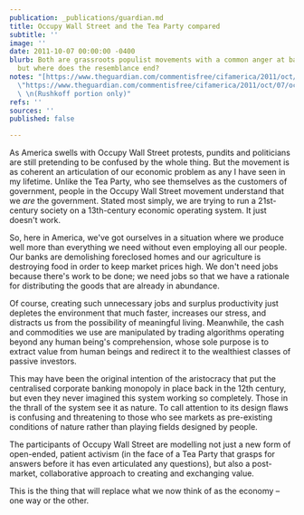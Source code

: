 ```yaml
---
publication: _publications/guardian.md
title: Occupy Wall Street and the Tea Party compared
subtitle: ''
image: ''
date: 2011-10-07 00:00:00 -0400
blurb: Both are grassroots populist movements with a common anger at bailed-out banks,
  but where does the resemblance end?
notes: "[https://www.theguardian.com/commentisfree/cifamerica/2011/oct/07/occupy-wall-street-tea-party](https://www.theguardian.com/commentisfree/cifamerica/2011/oct/07/occupy-wall-street-tea-party
  \"https://www.theguardian.com/commentisfree/cifamerica/2011/oct/07/occupy-wall-street-tea-party\")
  \ \n(Rushkoff portion only)"
refs: ''
sources: ''
published: false

---
```

As America swells with Occupy Wall Street protests, pundits and politicians are still pretending to be confused by the whole thing. But the movement is as coherent an articulation of our economic problem as any I have seen in my lifetime. Unlike the Tea Party, who see themselves as the customers of government, people in the Occupy Wall Street movement understand that we _are_ the government. Stated most simply, we are trying to run a 21st-century society on a 13th-century economic operating system. It just doesn't work.

So, here in America, we've got ourselves in a situation where we produce well more than everything we need without even employing all our people. Our banks are demolishing foreclosed homes and our agriculture is destroying food in order to keep market prices high. We don't need jobs because there's work to be done; we need jobs so that we have a rationale for distributing the goods that are already in abundance.

Of course, creating such unnecessary jobs and surplus productivity just depletes the environment that much faster, increases our stress, and distracts us from the possibility of meaningful living. Meanwhile, the cash and commodities we use are manipulated by trading algorithms operating beyond any human being's comprehension, whose sole purpose is to extract value from human beings and redirect it to the wealthiest classes of passive investors.

This may have been the original intention of the aristocracy that put the centralised corporate banking monopoly in place back in the 12th century, but even they never imagined this system working so completely. Those in the thrall of the system see it as nature. To call attention to its design flaws is confusing and threatening to those who see markets as pre-existing conditions of nature rather than playing fields designed by people.

The participants of Occupy Wall Street are modelling not just a new form of open-ended, patient activism (in the face of a Tea Party that grasps for answers before it has even articulated any questions), but also a post-market, collaborative approach to creating and exchanging value.

This is the thing that will replace what we now think of as the economy – one way or the other.